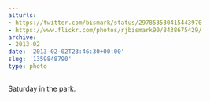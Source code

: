 ```yaml
---
alturls:
- https://twitter.com/bismark/status/297853530415443970
- https://www.flickr.com/photos/rjbismark90/8438675429/
archive:
- 2013-02
date: '2013-02-02T23:46:30+00:00'
slug: '1359848790'
type: photo
---
```


Saturday in the park.

